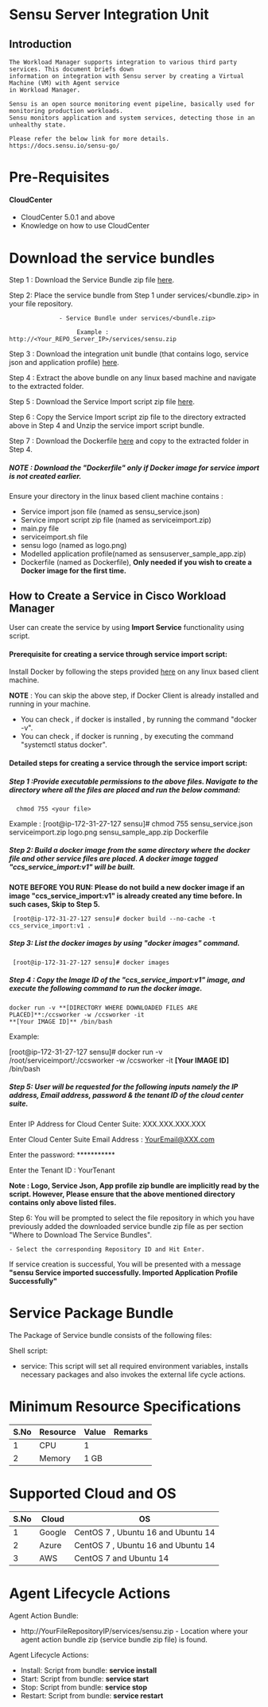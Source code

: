 # Sensu Server Integration Unit
## Introduction
    The Workload Manager supports integration to various third party services. This document briefs down 
    information on integration with Sensu server by creating a Virtual Machine (VM) with Agent service 
    in Workload Manager.
    
    Sensu is an open source monitoring event pipeline, basically used for monitoring production workloads. 
    Sensu monitors application and system services, detecting those in an unhealthy state.    
    
    Please refer the below link for more details.
    https://docs.sensu.io/sensu-go/
# Pre-Requisites
#### CloudCenter
- CloudCenter 5.0.1 and above
- Knowledge on how to use CloudCenter

# Download the service bundles
   Step 1 : Download the Service Bundle zip file [here](https://github.com/datacenter/cloudcentersuite/raw/master/Content/Monitoring/Sensu/WorkloadManager/ServiceBundle/sensu.zip). 
   
   Step 2: Place the service bundle from Step 1 under services/<bundle.zip> in your file repository.
   
                  - Service Bundle under services/<bundle.zip>

                       Example : http://<Your_REPO_Server_IP>/services/sensu.zip 
   
   Step 3 : Download the integration unit bundle (that contains logo, service json and application profile) [here](https://github.com/datacenter/cloudcentersuite/raw/master/Content/Monitoring/Sensu/WorkloadManager/sensu_iu.zip?raw=true).
   
   Step 4 : Extract the above bundle on any linux based machine and navigate to the extracted folder.
   
   Step 5 : Download the Service Import script zip file [here](https://github.com/datacenter/cloudcentersuite/raw/master/Content/Scripts/serviceimport.zip).
   
   Step 6 : Copy the Service Import script zip file to the directory extracted above in Step 4 and Unzip the service import script bundle.
   
   Step 7 : Download the Dockerfile [here](https://github.com/datacenter/cloudcentersuite/raw/master/Content/dockerimages/Dockerfile) and copy to the extracted folder in Step 4.
   
   ##### NOTE : Download the "Dockerfile" only if Docker image for service import is not created earlier.
   
   Ensure your directory in the linux based client machine contains :
 - Service import json file (named as sensu_service.json)
 - Service import script zip file (named as serviceimport.zip)
 - main.py file
 - serviceimport.sh file
 - sensu logo (named as logo.png)
 - Modelled application profile(named as sensuserver_sample_app.zip)
 - Dockerfile (named as Dockerfile), **Only needed if you wish to create a Docker image for the first time.**

## How to Create a Service in Cisco Workload Manager
User can create the service by using **Import Service** functionality using script.

#### Prerequisite for creating a service through service import script:

Install Docker by following the steps provided [here](https://github.com/datacenter/cloudcentersuite/raw/master/Content/dockerimages/Steps%20for%20Installation%20of%20Docker%20CE%20on%20CentOS7_V2.docx) on any linux based client machine.

**NOTE** : You can skip the above step, if Docker Client is already installed and running in your machine. 
- You can check , if docker is installed , by running the command "docker -v".
- You can check , if docker is running , by executing the command "systemctl status docker".
  
#### Detailed steps for creating a service through the service import script:

##### Step 1 :Provide executable permissions to the above files. Navigate to the directory where all the files are placed and run the below command:
   
      chmod 755 <your file>

Example : 
    [root@ip-172-31-27-127 sensu]# chmod 755 sensu_service.json serviceimport.zip logo.png sensu_sample_app.zip Dockerfile

##### Step 2: Build a docker image from the same directory where the docker file and other service files are placed. A docker image tagged "ccs_service_import:v1" will be built.

**NOTE BEFORE YOU RUN: Please do not build a new docker image if an image "ccs_service_import:v1" is already created any time before. In such cases, Skip to Step 5.**

     [root@ip-172-31-27-127 sensu]# docker build --no-cache -t ccs_service_import:v1 .

##### Step 3: List the docker images by using "docker images" command.

     [root@ip-172-31-27-127 sensu]# docker images

##### Step 4 : Copy the Image ID of the "ccs_service_import:v1" image, and execute the following command to run the docker image.

    docker run -v **[DIRECTORY WHERE DOWNLOADED FILES ARE PLACED]**:/ccsworker -w /ccsworker -it 
    **[Your IMAGE ID]** /bin/bash

Example:  

[root@ip-172-31-27-127 sensu]# docker run -v /root/serviceimport/:/ccsworker -w /ccsworker -it **[Your IMAGE ID]** /bin/bash

##### Step 5: User will be requested for the following inputs namely the IP address, Email address, password & the tenant ID of the cloud center suite.
Enter IP Address for Cloud Center Suite: XXX.XXX.XXX.XXX

Enter Cloud Center Suite Email Address : YourEmail@XXX.com

Enter the password: ***********

Enter the Tenant ID  : YourTenant

**Note : Logo, Service Json, App profile zip bundle are implicitly read by the script. However, Please ensure that the above mentioned directory contains only above listed files.**

Step 6: You will be prompted to select the file repository in which you have previously added the downloaded service bundle zip file as per section "Where to Download The Service Bundles". 

    - Select the corresponding Repository ID and Hit Enter.

If service creation is successful, You will be presented with a message **"sensu Service imported successfully. Imported Application Profile Successfully"**

# Service Package Bundle

The Package of Service bundle consists of the following files:

Shell script:
 - service: This script will set all required environment variables, installs necessary packages and also invokes the external life cycle actions.
 
# Minimum Resource Specifications

     
S.No    | Resource    |  Value   | Remarks
----    | ----------  | ---------| ------- 
 1      |  CPU        | 1        |        
 2      |  Memory     | 1 GB     |        
 
# Supported Cloud and OS

S.No    | Cloud   |  OS   
------  | ---------- | --------- 
 1      |  Google    |  CentOS 7 , Ubuntu 16 and Ubuntu 14               
 2      |  Azure     |  CentOS 7 , Ubuntu 16 and Ubuntu 14
 3      |  AWS     |  CentOS 7 and Ubuntu 14
 
# Agent Lifecycle Actions 
Agent Action Bundle:  
 - http://YourFileRepositoryIP/services/sensu.zip - Location where your agent action bundle zip (service bundle zip file) is found.

Agent Lifecycle Actions:
 - Install: Script from bundle: **service install**
 - Start: Script from bundle: **service start**
 - Stop: Script from bundle: **service stop**
 - Restart: Script from bundle: **service restart**

